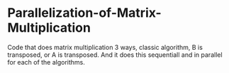 # Parallelization-of-Matrix-Multiplication
Code that does matrix multiplication 3 ways, classic algorithm, B is transposed, or A is transposed. And it does this sequentiall and in parallel for each of the algorithms. 

